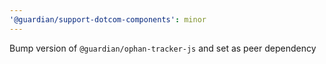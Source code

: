 ```yaml
---
'@guardian/support-dotcom-components': minor
---
```


Bump version of `@guardian/ophan-tracker-js` and set as peer dependency
